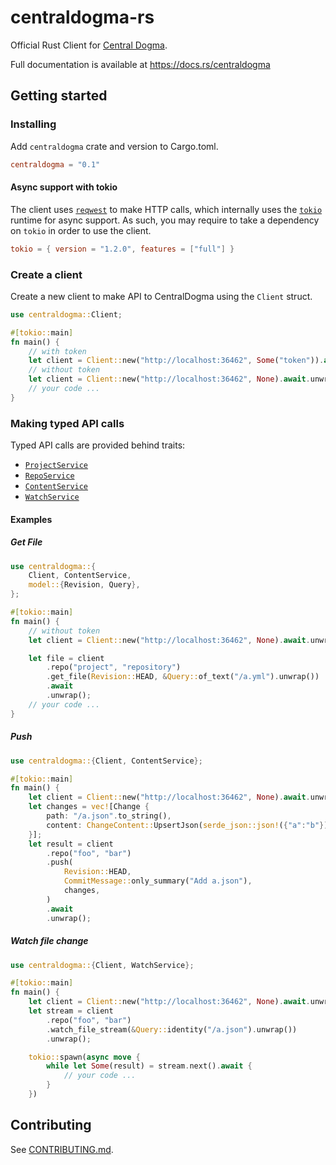 # centraldogma-rs

Official Rust Client for [Central Dogma](https://line.github.io/centraldogma/).

Full documentation is available at https://docs.rs/centraldogma

## Getting started

### Installing

Add `centraldogma` crate and version to Cargo.toml.

```toml
centraldogma = "0.1"
```

#### Async support with tokio
The client uses [`reqwest`](https://crates.io/crates/reqwest) to make HTTP calls, which internally uses
the [`tokio`](https://crates.io/crates/tokio) runtime for async support. As such, you may require to take
a dependency on `tokio` in order to use the client.

```toml
tokio = { version = "1.2.0", features = ["full"] }
```

### Create a client

Create a new client to make API to CentralDogma using the `Client` struct.

```rust
use centraldogma::Client;

#[tokio::main]
fn main() {
    // with token
    let client = Client::new("http://localhost:36462", Some("token")).await.unwrap();
    // without token
    let client = Client::new("http://localhost:36462", None).await.unwrap();
    // your code ...
}
```

### Making typed API calls

Typed API calls are provided behind traits:

* [`ProjectService`](https://docs.rs/centraldogma/0.1.0/centraldogma/trait.ProjectService.html)
* [`RepoService`](https://docs.rs/centraldogma/0.1.0/centraldogma/trait.RepoService.html)
* [`ContentService`](https://docs.rs/centraldogma/0.1.0/centraldogma/trait.ContentService.html)
* [`WatchService`](https://docs.rs/centraldogma/0.1.0/centraldogma/trait.WatchService.html)

#### Examples

##### Get File

```rust
use centraldogma::{
    Client, ContentService,
    model::{Revision, Query},
};

#[tokio::main]
fn main() {
    // without token
    let client = Client::new("http://localhost:36462", None).await.unwrap();

    let file = client
        .repo("project", "repository")
        .get_file(Revision::HEAD, &Query::of_text("/a.yml").unwrap())
        .await
        .unwrap();
    // your code ...
}
```

##### Push

```rust
use centraldogma::{Client, ContentService};

#[tokio::main]
fn main() {
    let client = Client::new("http://localhost:36462", None).await.unwrap();
    let changes = vec![Change {
        path: "/a.json".to_string(),
        content: ChangeContent::UpsertJson(serde_json::json!({"a":"b"})),
    }];
    let result = client
        .repo("foo", "bar")
        .push(
            Revision::HEAD,
            CommitMessage::only_summary("Add a.json"),
            changes,
        )
        .await
        .unwrap();
```

##### Watch file change

```rust
use centraldogma::{Client, WatchService};

#[tokio::main]
fn main() {
    let client = Client::new("http://localhost:36462", None).await.unwrap();
    let stream = client
        .repo("foo", "bar")
        .watch_file_stream(&Query::identity("/a.json").unwrap())
        .unwrap();

    tokio::spawn(async move {
        while let Some(result) = stream.next().await {
            // your code ...
        }
    })
```

## Contributing

See [CONTRIBUTING.md](CONTRIBUTING.md).

